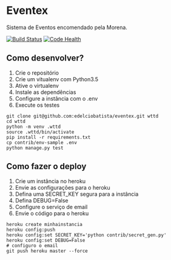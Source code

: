 # Eventex

Sistema de Eventos encomendado pela Morena.

[![Build Status](https://travis-ci.org/EdelcioBatista/eventex.svg?branch=master)](https://travis-ci.org/EdelcioBatista/eventex)
[![Code Health](https://landscape.io/github/EdelcioBatista/eventex/master/landscape.svg?style=flat)](https://landscape.io/github/EdelcioBatista/eventex/master)


## Como desenvolver?

1. Crie o repositório
2. Crie um vitualenv com Python3.5
3. Ative o virtualenv
4. Instale as dependências
5. Configure a instância com o .env
6. Execute os testes

```console
git clone git@github.com:edelciobatista/eventex.git wttd
cd wttd
python -m venv .wttd
source .wttd/bin/activate
pip install -r requirements.txt
cp contrib/env-sample .env
python manage.py test
```

## Como fazer o deploy

1. Crie um instância no heroku
2. Envie as configurações para o heroku
3. Defina uma SECRET_KEY segura para a instância
4. Defina DEBUG=False
5. Configure o serviço de email
6. Envie o código para o heroku

```console
heroku create minhainstancia
heroku config:push
heroku config:set SECRET_KEY='python contrib/secret_gen.py'
heroku config:set DEBUG=False
# configuro o email
git push heroku master --force

